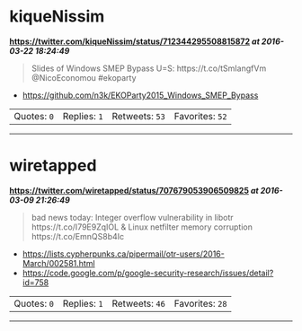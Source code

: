 # kiqueNissim
**https://twitter.com/kiqueNissim/status/712344295508815872 _at 2016-03-22 18:24:49_**
<blockquote>
Slides of Windows SMEP Bypass U=S: https://t.co/tSmIangfVm @NicoEconomou #ekoparty
</blockquote>

* https://github.com/n3k/EKOParty2015_Windows_SMEP_Bypass

<table><tr>
<td>Quotes: <code>0</code></td>
<td>Replies: <code>1</code></td>
<td>Retweets: <code>53</code></td>
<td>Favorites: <code>52</code></td>
</tr></table>

---

# wiretapped
**https://twitter.com/wiretapped/status/707679053906509825 _at 2016-03-09 21:26:49_**
<blockquote>
bad news today: Integer overflow vulnerability in libotr https://t.co/I79E9ZqIOL &amp; Linux netfilter memory corruption https://t.co/EmnQS8b4Ic
</blockquote>

* https://lists.cypherpunks.ca/pipermail/otr-users/2016-March/002581.html
* https://code.google.com/p/google-security-research/issues/detail?id=758

<table><tr>
<td>Quotes: <code>0</code></td>
<td>Replies: <code>1</code></td>
<td>Retweets: <code>46</code></td>
<td>Favorites: <code>28</code></td>
</tr></table>

---

